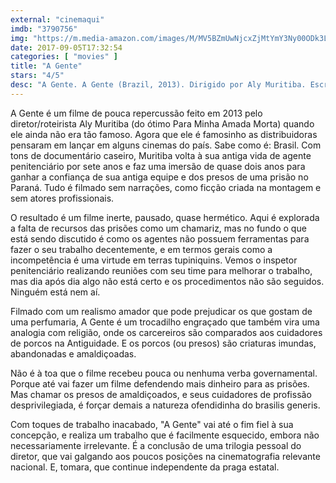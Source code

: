 ```yaml
---
external: "cinemaqui"
imdb: "3790756"
img: "https://m.media-amazon.com/images/M/MV5BZmUwNjcxZjMtYmY3Ny00ODk3LTllMTMtZWU1YTk5NzBjNzExXkEyXkFqcGdeQXVyNjc2MDQyNTU@._V1_SY150_CR1,0,101,150_.jpg"
date: 2017-09-05T17:32:54
categories: [ "movies" ]
title: "A Gente"
stars: "4/5"
desc: "A Gente. A Gente (Brazil, 2013). Dirigido por Aly Muritiba. Escrito por Aly Muritiba."
---
```

A Gente é um filme de pouca repercussão feito em 2013 pelo diretor/roteirista Aly Muritiba (do ótimo Para Minha Amada Morta) quando ele ainda não era tão famoso. Agora que ele é famosinho as distribuidoras pensaram em lançar em alguns cinemas do país. Sabe como é: Brasil. Com tons de documentário caseiro, Muritiba volta à sua antiga vida de agente penitenciário por sete anos e faz uma imersão de quase dois anos para ganhar a confiança de sua antiga equipe e dos presos de uma prisão no Paraná. Tudo é filmado sem narrações, como ficção criada na montagem e sem atores profissionais.

O resultado é um filme inerte, pausado, quase hermético. Aqui é explorada a falta de recursos das prisões como um chamariz, mas no fundo o que está sendo discutido é como os agentes não possuem ferramentas para fazer o seu trabalho decentemente, e em termos gerais como a incompetência é uma virtude em terras tupiniquins. Vemos o inspetor penitenciário realizando reuniões com seu time para melhorar o trabalho, mas dia após dia algo não está certo e os procedimentos não são seguidos. Ninguém está nem aí.

Filmado com um realismo amador que pode prejudicar os que gostam de uma perfumaria, A Gente é um trocadilho engraçado que também vira uma analogia com religião, onde os carcereiros são comparados aos cuidadores de porcos na Antiguidade. E os porcos (ou presos) são criaturas imundas, abandonadas e amaldiçoadas.

Não é à toa que o filme recebeu pouca ou nenhuma verba governamental. Porque até vai fazer um filme defendendo mais dinheiro para as prisões. Mas chamar os presos de amaldiçoados, e seus cuidadores de profissão desprivilegiada, é forçar demais a natureza ofendidinha do brasilis generis.

Com toques de trabalho inacabado, "A Gente" vai até o fim fiel à sua concepção, e realiza um trabalho que é facilmente esquecido, embora não necessariamente irrelevante. É a conclusão de uma trilogia pessoal do diretor, que vai galgando aos poucos posições na cinematografia relevante nacional. E, tomara, que continue independente da praga estatal.
